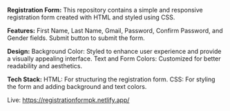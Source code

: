 **Registration Form:**
This repository contains a simple and responsive registration form created with HTML and styled using CSS.

**Features:**
First Name, Last Name, Gmail, Password, Confirm Password, and Gender fields.
Submit button to submit the form.

**Design:**
Background Color: Styled to enhance user experience and provide a visually appealing interface.
Text and Form Colors: Customized for better readability and aesthetics.

**Tech Stack:**
HTML: For structuring the registration form.
CSS: For styling the form and adding background and text colors.

Live: https://registrationformpk.netlify.app/
